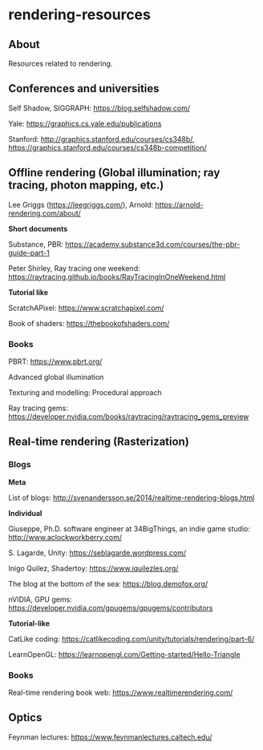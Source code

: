 # rendering-resources

## About
Resources related to rendering.

## Conferences and universities

Self Shadow, SIGGRAPH: https://blog.selfshadow.com/

Yale: https://graphics.cs.yale.edu/publications

Stanford: http://graphics.stanford.edu/courses/cs348b/, https://graphics.stanford.edu/courses/cs348b-competition/

## Offline rendering (Global illumination; ray tracing, photon mapping, etc.)

Lee Griggs (https://leegriggs.com/), Arnold: https://arnold-rendering.com/about/

**Short documents**

Substance, PBR: https://academy.substance3d.com/courses/the-pbr-guide-part-1

Peter Shirley, Ray tracing one weekend: https://raytracing.github.io/books/RayTracingInOneWeekend.html

**Tutorial like**

ScratchAPixel: https://www.scratchapixel.com/

Book of shaders: https://thebookofshaders.com/

### Books

PBRT: https://www.pbrt.org/

Advanced global illumination

Texturing and modelling: Procedural approach

Ray tracing gems: https://developer.nvidia.com/books/raytracing/raytracing_gems_preview

## Real-time rendering (Rasterization)

### Blogs

**Meta**

List of blogs: http://svenandersson.se/2014/realtime-rendering-blogs.html

**Individual**

Giuseppe, Ph.D. software engineer at 34BigThings, an indie game studio: http://www.aclockworkberry.com/

S. Lagarde, Unity: https://seblagarde.wordpress.com/

Inigo Quilez, Shadertoy: https://www.iquilezles.org/

The blog at the bottom of the sea: https://blog.demofox.org/

nVIDIA, GPU gems: https://developer.nvidia.com/gpugems/gpugems/contributors

**Tutorial-like**

CatLike coding: https://catlikecoding.com/unity/tutorials/rendering/part-6/

LearnOpenGL: https://learnopengl.com/Getting-started/Hello-Triangle


### Books
Real-time rendering book web: https://www.realtimerendering.com/

## Optics

Feynman lectures: https://www.feynmanlectures.caltech.edu/
